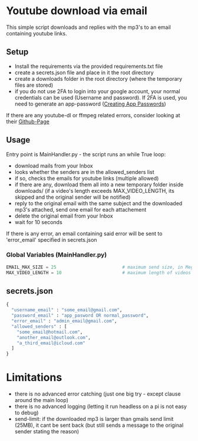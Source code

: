 # Youtube download via email
This simple script downloads and replies with the mp3's to an email containing youtube links.

## Setup
- Install the requirements via the provided requirements.txt file 
- create a secrets.json file and place in it the root directory
- create a downloads folder in the root directory (where the temporary files are stored)
- if you do not use 2FA to login into your google account, your normal credentials can be used (Username and password). If 2FA is used, you need to generate an app-password ([Creating App Passwords](https://support.google.com/mail/answer/185833?hl=en))

If there are any youtube-dl or ffmpeg related errors, consider looking at their [Github-Page](https://github.com/ytdl-org/youtube-dl)

## Usage
Entry point is MainHandler.py - the script runs an while True loop:
- download mails from your Inbox
- looks whether the senders are in the allowed_senders list
- if so, checks the emails for youtube links (multiple allowed)
- if there are any, download them all into a new temporary folder inside downloads/ (if a video's length exceeds MAX_VIDEO_LENGTH, its skipped and the original sender will be notified)
- reply to the original email with the same subject and the downloaded mp3's attached, send one email for each attachement
- delete the original email from your Inbox
- wait for 10 seconds

If there is any error, an email containing said error will be sent to 'error_email' specified in secrets.json
### Global Variables (MainHandler.py)
```python
EMAIL_MAX_SIZE = 25                         # maximum send size, in MegaBytes
MAX_VIDEO_LENGTH = 10                       # maximum length of videos to download, in Minutes
```
## secrets.json
```python
{
  "username_email" : "some_email@gmail.com",
  "password_email" : "app_pasword OR normal_password",
  "error_email" : "admin_email@gmail.com",
  "allowed_senders" : [
    "some_email@hotmail.com",
    "another_email@outlook.com",
    "a_third_email@icloud.com"
  ]
}
```
# Limitations
- there is no advanced error catching (just one big try - except clause around the main loop)
- there is no advanced logging (letting it run headless on a pi is not easy to debug)
- send-limit: if the downloaded mp3 is larger than gmails send limit (25MB), it cant be sent back (but still sends a message to the original sender stating the reason)
